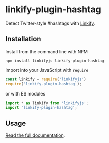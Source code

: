 linkify-plugin-hashtag
===

Detect Twitter-style #hashtags with [Linkify](https://soapbox.github.io/linkifyjs/).

## Installation

Install from the command line with NPM

```
npm install linkifyjs linkify-plugin-hashtag
```

Import into your JavaScript with `require`
```js
const linkify = require('linkifyjs')
require('linkify-plugin-hashtag');
```
or with ES modules

```js
import * as linkify from 'linkifyjs';
import 'linkify-plugin-hashtag';
```

## Usage

[Read the full documentation](https://soapbox.github.io/linkifyjs/docs/plugin-hashtag.html).
